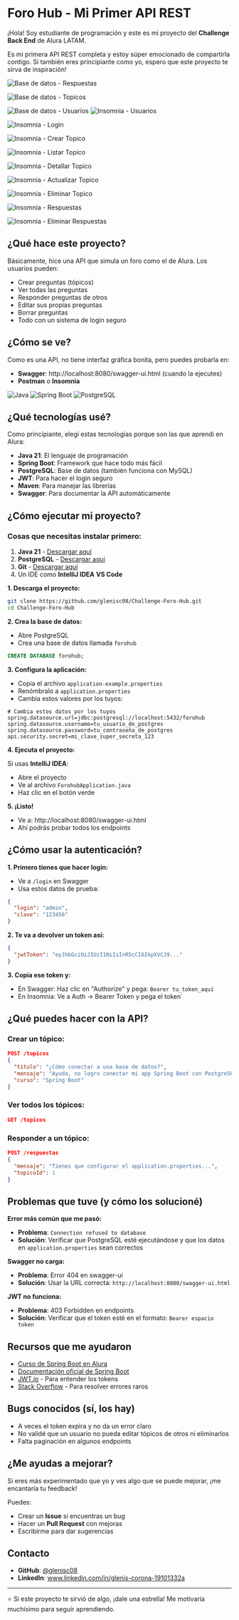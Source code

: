 # Foro Hub - Mi Primer API REST

¡Hola! Soy estudiante de programación y este es mi proyecto del **Challenge Back End** de Alura LATAM. 

Es mi primera API REST completa y estoy súper emocionado de compartirla contigo. Si también eres principiante como yo, espero que este proyecto te sirva de inspiración!

![Base de datos - Respuestas](/src/main/java/img/1.png)

![Base de datos - Topicos](src\main\java\img\2.png)

![Base de datos - Usuarios](src\main\java\img\3.png)
![Insomnia - Usuarios](src\main\java\img\4.png)

![Insomnia - Login](src\main\java\img\5.png)

![Insomnia - Crear Topico](src\main\java\img\6.png)

![Insomnia - Listar Topico](src\main\java\img\7.png)

![Insomnia - Detallar Topico](src\main\java\img\8.png)

![Insomnia - Actualizar Topico](src\main\java\img\9.png)

![Insomnia - Eliminar Topico](src\main\java\img\10.png)

![Insomnia - Respuestas](src\main\java\img\11.png)

![Insomnia - Eliminar Respuestas](src\main\java\img\12.png)



## ¿Qué hace este proyecto?

Básicamente, hice una API que simula un foro como el de Alura. Los usuarios pueden:

- Crear preguntas (tópicos)
- Ver todas las preguntas
- Responder preguntas de otros
- Editar sus propias preguntas  
- Borrar preguntas
- Todo con un sistema de login seguro

## ¿Cómo se ve?

Como es una API, no tiene interfaz gráfica bonita, pero puedes probarla en:
- **Swagger**: http://localhost:8080/swagger-ui.html (cuando la ejecutes)
- **Postman** o **Insomnia** 

![Java](https://img.shields.io/badge/Java-21+-orange?style=for-the-badge&logo=java)
![Spring Boot](https://img.shields.io/badge/Spring%20Boot-3.0+-brightgreen?style=for-the-badge&logo=spring)
![PostgreSQL](https://img.shields.io/badge/PostgreSQL-13+-blue?style=for-the-badge&logo=postgresql)

## ¿Qué tecnologías usé?

Como principiante, elegí estas tecnologías porque son las que aprendí en Alura:

- **Java 21**: El lenguaje de programación
- **Spring Boot**: Framework que hace todo más fácil  
- **PostgreSQL**: Base de datos (también funciona con MySQL)
- **JWT**: Para hacer el login seguro
- **Maven**: Para manejar las librerías
- **Swagger**: Para documentar la API automáticamente

## ¿Cómo ejecutar mi proyecto?

### Cosas que necesitas instalar primero:

1. **Java 21** - [Descargar aquí](https://adoptium.net/)
2. **PostgreSQL** - [Descargar aquí](https://www.postgresql.org/download/)
3. **Git** - [Descargar aquí](https://git-scm.com/)
4. Un IDE como **IntelliJ IDEA** **VS Code**

**1. Descarga el proyecto:**
```bash
git clone https://github.com/glenisc08/Challenge-Foro-Hub.git
cd Challenge-Foro-Hub
```

**2. Crea la base de datos:**
- Abre PostgreSQL
- Crea una base de datos llamada `forohub`
```sql
CREATE DATABASE forohub;
```

**3. Configura la aplicación:**
- Copia el archivo `application-example.properties`  
- Renómbralo a `application.properties`
- Cambia estos valores por los tuyos:

```properties
# Cambia estos datos por los tuyos
spring.datasource.url=jdbc:postgresql://localhost:5432/forohub
spring.datasource.username=tu_usuario_de_postgres  
spring.datasource.password=tu_contraseña_de_postgres
api.security.secret=mi_clave_super_secreta_123
```

**4. Ejecuta el proyecto:**

Si usas **IntelliJ IDEA**:
- Abre el proyecto 
- Ve al archivo `ForohubApplication.java`
- Haz clic en el botón verde

**5. ¡Listo!**
- Ve a: http://localhost:8080/swagger-ui.html
- Ahí podrás probar todos los endpoints

## ¿Cómo usar la autenticación?

**1. Primero tienes que hacer login:**
- Ve a `/login` en Swagger
- Usa estos datos de prueba:
```json
{
  "login": "admin", 
  "clave": "123456"
}
```

**2. Te va a devolver un token así:**
```json
{
  "jwtToken": "eyJhbGciOiJIUzI1NiIsInR5cCI6IkpXVCJ9..."
}
```

**3. Copia ese token y:**
- En Swagger: Haz clic en "Authorize" y pega: `Bearer tu_token_aquí`
- En Insomnia: Ve a Auth → Bearer Token y pega el token`


## ¿Qué puedes hacer con la API?

### Crear un tópico:
```json
POST /topicos
{
  "titulo": "¿Cómo conectar a una base de datos?",
  "mensaje": "Ayuda, no logro conectar mi app Spring Boot con PostgreSQL",
  "curso": "Spring Boot"
}
```

### Ver todos los tópicos:
```json
GET /topicos
```

### Responder a un tópico:
```json
POST /respuestas  
{
  "mensaje": "Tienes que configurar el application.properties...",
  "topicoId": 1
}
```

## Problemas que tuve (y cómo los solucioné)

**Error más común que me pasó:**
- **Problema**: `Connection refused to database`
- **Solución**: Verificar que PostgreSQL esté ejecutándose y que los datos en `application.properties` sean correctos

**Swagger no carga:**
- **Problema**: Error 404 en swagger-ui
- **Solución**: Usar la URL correcta: `http://localhost:8080/swagger-ui.html`

**JWT no funciona:**
- **Problema**: 403 Forbidden en endpoints
- **Solución**: Verificar que el token esté en el formato: `Bearer espacio token`

## Recursos que me ayudaron

- [Curso de Spring Boot en Alura](https://www.aluracursos.com/)
- [Documentación oficial de Spring Boot](https://spring.io/projects/spring-boot)
- [JWT.io](https://jwt.io/) - Para entender los tokens
- [Stack Overflow](https://stackoverflow.com/) - Para resolver errores raros

  
## Bugs conocidos (sí, los hay)

- A veces el token expira y no da un error claro
- No validé que un usuario no pueda editar tópicos de otros ni eliminarlos
- Falta paginación en algunos endpoints

## ¿Me ayudas a mejorar?

Si eres más experimentado que yo y ves algo que se puede mejorar, ¡me encantaría tu feedback!

Puedes:
- Crear un **Issue** si encuentras un bug
- Hacer un **Pull Request** con mejoras
- Escribirme para dar sugerencias

## Contacto

- **GitHub**: [@glenisc08](https://github.com/glenisc08)
- **LinkedIn**: www.linkedin.com/in/glenis-corona-19101332a


---

⭐ Si este proyecto te sirvió de algo, ¡dale una estrella! Me motivaría muchísimo para seguir aprendiendo.
